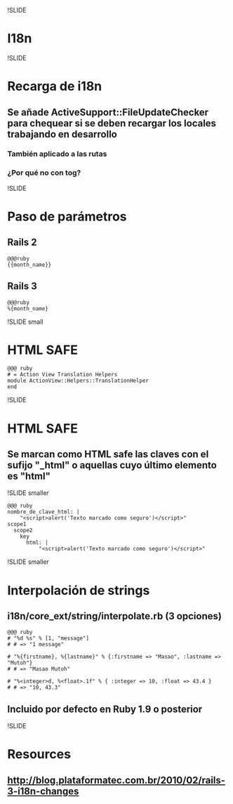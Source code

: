 !SLIDE
# I18n #

!SLIDE
# Recarga de i18n #

## Se añade ActiveSupport::FileUpdateChecker para chequear si se deben recargar los locales trabajando en desarrollo ##

### También aplicado a las rutas ###
### ¿Por qué no con tog? ###

!SLIDE
# Paso de parámetros #

## Rails 2 ###

    @@@ruby
    {{month_name}}

## Rails 3 ###

    @@@ruby
    %{month_name}
    
!SLIDE small
# HTML SAFE #

    @@@ ruby
    # = Action View Translation Helpers
    module ActionView::Helpers::TranslationHelper
    end

!SLIDE
# HTML SAFE #

## Se marcan como HTML safe las claves con el sufijo "_html" o aquellas cuyo último elemento es "html" ##

!SLIDE smaller

    @@@ ruby
    nombre_de_clave_html: |
        "<script>alert('Texto marcado como seguro')</script>"
    scope1
      scope2
        key
          html: |
              "<script>alert('Texto marcado como seguro')</script>"

!SLIDE smaller
# Interpolación de strings #
## i18n/core_ext/string/interpolate.rb (3 opciones)

    @@@ ruby
    # "%d %s" % [1, "message"]
    # # => "1 message"

    # "%{firstname}, %{lastname}" % {:firstname => "Masao", :lastname => "Mutoh"}
    # # => "Masao Mutoh"

    # "%<integer>d, %<float>.1f" % { :integer => 10, :float => 43.4 }
    # # => "10, 43.3"


## Incluido por defecto en Ruby 1.9 o posterior

!SLIDE
# Resources

## http://blog.plataformatec.com.br/2010/02/rails-3-i18n-changes